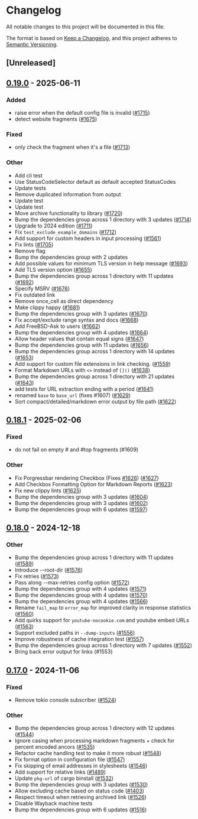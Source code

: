 # Changelog

All notable changes to this project will be documented in this file.

The format is based on [Keep a Changelog](https://keepachangelog.com/en/1.0.0/),
and this project adheres to [Semantic Versioning](https://semver.org/spec/v2.0.0.html).

## [Unreleased]

## [0.19.0](https://github.com/lycheeverse/lychee/compare/lychee-v0.18.1...lychee-v0.19.0) - 2025-06-11

### Added

- raise error when the default config file is invalid ([#1715](https://github.com/lycheeverse/lychee/pull/1715))
- detect website fragments ([#1675](https://github.com/lycheeverse/lychee/pull/1675))

### Fixed

- only check the fragment when it's a file ([#1713](https://github.com/lycheeverse/lychee/pull/1713))

### Other

- Add cli test
- Use StatusCodeSelector default as default accepted StatusCodes
- Update tests
- Remove duplicated information from output
- Update test
- Update test
- Move archive functionality to library ([#1720](https://github.com/lycheeverse/lychee/pull/1720))
- Bump the dependencies group across 1 directory with 3 updates ([#1714](https://github.com/lycheeverse/lychee/pull/1714))
- Upgrade to 2024 edition ([#1711](https://github.com/lycheeverse/lychee/pull/1711))
- Fix `test_exclude_example_domains` ([#1712](https://github.com/lycheeverse/lychee/pull/1712))
- Add support for custom headers in input processing ([#1561](https://github.com/lycheeverse/lychee/pull/1561))
- Fix lints ([#1705](https://github.com/lycheeverse/lychee/pull/1705))
- Remove flag
- Bump the dependencies group with 2 updates
- Add possible values for minimum TLS version in help message ([#1693](https://github.com/lycheeverse/lychee/pull/1693))
- Add TLS version option ([#1655](https://github.com/lycheeverse/lychee/pull/1655))
- Bump the dependencies group across 1 directory with 11 updates ([#1692](https://github.com/lycheeverse/lychee/pull/1692))
- Specify MSRV ([#1676](https://github.com/lycheeverse/lychee/pull/1676))
- Fix outdated link
- Remove once_cell as direct dependency
- Make clippy happy ([#1681](https://github.com/lycheeverse/lychee/pull/1681))
- Bump the dependencies group with 3 updates ([#1670](https://github.com/lycheeverse/lychee/pull/1670))
- Fix accept/exclude range syntax and docs ([#1668](https://github.com/lycheeverse/lychee/pull/1668))
- Add FreeBSD-Ask to users ([#1662](https://github.com/lycheeverse/lychee/pull/1662))
- Bump the dependencies group with 4 updates ([#1664](https://github.com/lycheeverse/lychee/pull/1664))
- Allow header values that contain equal signs ([#1647](https://github.com/lycheeverse/lychee/pull/1647))
- Bump the dependencies group with 11 updates ([#1656](https://github.com/lycheeverse/lychee/pull/1656))
- Bump the dependencies group across 1 directory with 14 updates ([#1653](https://github.com/lycheeverse/lychee/pull/1653))
- Add support for custom file extensions in link checking. ([#1559](https://github.com/lycheeverse/lychee/pull/1559))
- Format Markdown URLs with `<>` instead of `[]()` ([#1638](https://github.com/lycheeverse/lychee/pull/1638))
- Bump the dependencies group across 1 directory with 21 updates ([#1643](https://github.com/lycheeverse/lychee/pull/1643))
- add tests for URL extraction ending with a period ([#1641](https://github.com/lycheeverse/lychee/pull/1641))
- renamed `base` to `base_url` (fixes #1607) ([#1629](https://github.com/lycheeverse/lychee/pull/1629))
- Sort compact/detailed/markdown error output by file path ([#1622](https://github.com/lycheeverse/lychee/pull/1622))

## [0.18.1](https://github.com/lycheeverse/lychee/compare/lychee-v0.18.0...lychee-v0.18.1) - 2025-02-06

### Fixed

- do not fail on empty # and #top fragments (#1609)

### Other

- Fix Porgressbar rendering Checkbox (Fixes [#1626](https://github.com/lycheeverse/lychee/pull/1626)) ([#1627](https://github.com/lycheeverse/lychee/pull/1627))
- Add Checkbox Formatting Option for Markdown Reports ([#1623](https://github.com/lycheeverse/lychee/pull/1623))
- Fix new clippy lints ([#1625](https://github.com/lycheeverse/lychee/pull/1625))
- Bump the dependencies group with 3 updates ([#1604](https://github.com/lycheeverse/lychee/pull/1604))
- Bump the dependencies group with 3 updates ([#1602](https://github.com/lycheeverse/lychee/pull/1602))
- Bump the dependencies group with 6 updates ([#1597](https://github.com/lycheeverse/lychee/pull/1597))

## [0.18.0](https://github.com/lycheeverse/lychee/compare/lychee-v0.17.0...lychee-v0.18.0) - 2024-12-18

### Other

- Bump the dependencies group across 1 directory with 11 updates ([#1589](https://github.com/lycheeverse/lychee/pull/1589))
- Introduce --root-dir ([#1576](https://github.com/lycheeverse/lychee/pull/1576))
- Fix retries ([#1573](https://github.com/lycheeverse/lychee/pull/1573))
- Pass along --max-retries config option ([#1572](https://github.com/lycheeverse/lychee/pull/1572))
- Bump the dependencies group with 4 updates ([#1571](https://github.com/lycheeverse/lychee/pull/1571))
- Bump the dependencies group with 4 updates ([#1570](https://github.com/lycheeverse/lychee/pull/1570))
- Bump the dependencies group with 4 updates ([#1566](https://github.com/lycheeverse/lychee/pull/1566))
- Rename `fail_map` to `error_map` for improved clarity in response statistics ([#1560](https://github.com/lycheeverse/lychee/pull/1560))
- Add quirks support for `youtube-nocookie.com` and youtube embed URLs ([#1563](https://github.com/lycheeverse/lychee/pull/1563))
- Support excluded paths in `--dump-inputs` ([#1556](https://github.com/lycheeverse/lychee/pull/1556))
- Improve robustness of cache integration test ([#1557](https://github.com/lycheeverse/lychee/pull/1557))
- Bump the dependencies group across 1 directory with 7 updates ([#1552](https://github.com/lycheeverse/lychee/pull/1552))
- Bring back error output for links (#1553)

## [0.17.0](https://github.com/lycheeverse/lychee/compare/lychee-v0.16.1...lychee-v0.17.0) - 2024-11-06

### Fixed

- Remove tokio console subscriber ([#1524](https://github.com/lycheeverse/lychee/pull/1524))

### Other

- Bump the dependencies group across 1 directory with 12 updates ([#1544](https://github.com/lycheeverse/lychee/pull/1544))
- Ignore casing when processing markdown fragments + check for percent encoded ancors ([#1535](https://github.com/lycheeverse/lychee/pull/1535))
- Refactor cache handling test to make it more robust ([#1548](https://github.com/lycheeverse/lychee/pull/1548))
- Fix format option in configuration file ([#1547](https://github.com/lycheeverse/lychee/pull/1547))
- Fix skipping of email addresses in stylesheets ([#1546](https://github.com/lycheeverse/lychee/pull/1546))
- Add support for relative links ([#1489](https://github.com/lycheeverse/lychee/pull/1489))
- Update `pkg-url` of cargo binstall ([#1532](https://github.com/lycheeverse/lychee/pull/1532))
- Bump the dependencies group with 3 updates ([#1530](https://github.com/lycheeverse/lychee/pull/1530))
- Allow excluding cache based on status code ([#1403](https://github.com/lycheeverse/lychee/pull/1403))
- Respect timeout when retrieving archived link ([#1526](https://github.com/lycheeverse/lychee/pull/1526))
- Disable Wayback machine tests
- Bump the dependencies group with 6 updates ([#1516](https://github.com/lycheeverse/lychee/pull/1516))
